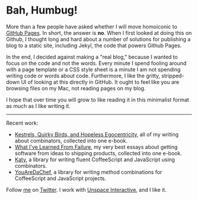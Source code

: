 Bah, Humbug!
===

More than a few people have asked whether I will move homoiconic to [GitHub Pages](http://github.com/blog/272-github-pages "GitHub Pages &mdash; GitHub"). In short, the answer is **no**. When I first looked at doing this on Github, I thought long and hard about a number of solutions for publishing a blog to a static site, including Jekyl, the code that powers Github Pages.

In the end, I decided against making a "real blog," because I wanted to focus on the code and not the words. Every minute I spend fooling around with a page template or a CSS style sheet is a minute I am not spending writing code or words about code. Furthermore, I like the gritty, stripped-down UI of looking at this directly in GitHub. It ought to feel like you are browsing files on my Mac, not reading pages on my blog.

I hope that over time you will grow to like reading it in this minimalist format as much as I like writing it.

---

Recent work:

* [Kestrels, Quirky Birds, and Hopeless Egocentricity](http://leanpub.com/combinators), all of my writing about combinators, collected into one e-book.
* [What I've Learned From Failure](http://leanpub.com/shippingsoftware), my very best essays about getting software from ideas to shipping products, collected into one e-book.
* [Katy](http://github.com/raganwald/Katy), a library for writing fluent CoffeeScript and JavaScript using combinators.
* [YouAreDaChef](http://github.com/raganwald/YouAreDaChef), a library for writing method combinations for CoffeeScript and JavaScript projects.

Follow [me](http://reginald.braythwayt.com) on [Twitter](http://twitter.com/raganwald). I work with [Unspace Interactive](http://unspace.ca), and I like it.
